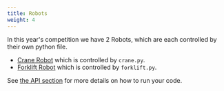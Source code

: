 ```yaml
---
title: Robots
weight: 4
---
```


In this year's competition we have 2 Robots, which are each controlled by their own python file.

- [Crane Robot](crane) which is controlled by `crane.py`.
- [Forklift Robot](forklift) which is controlled by `forklift.py`.

See [the API section](../api/) for more details on how to run your code.